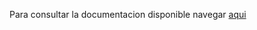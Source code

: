 Para consultar la documentacion disponible 
navegar [aqui](https://gvsigassociation.github.io/gvsig-desktop-docs/)
